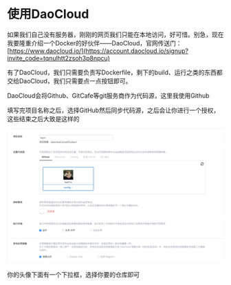 # 使用DaoCloud

​	如果我们自己没有服务器，刚刚的网页我们只能在本地访问，好可惜。别急，现在我要隆重介绍一个Docker的好伙伴——DaoCloud，官网传送门：[https://www.daocloud.io/](https://account.daocloud.io/signup?invite_code=tqnulhtt2zsoh3p8npcu)

​	有了DaoCloud，我们只需要负责写Dockerfile，剩下的build、运行之类的东西都交给DaoCloud，我们只需要点一点按钮即可。

​	DaoCloud会将Github、GitCafe等git服务商作为代码源，这里我使用Github

​	填写完项目名称之后，选择GitHub然后同步代码源，之后会让你进行一个授权，这些结束之后大致是这样的

![image](images/Docker-5.png)

你的头像下面有一个下拉框，选择你要的仓库即可

